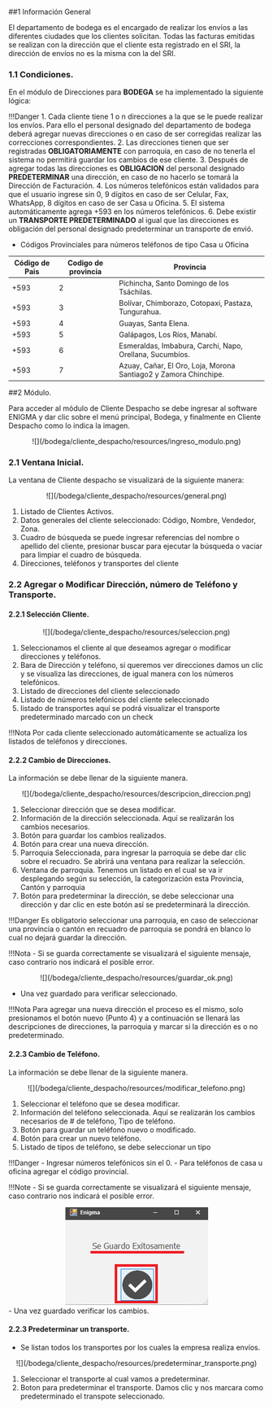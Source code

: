 
##1 Información General

El departamento de bodega es el encargado de realizar los envíos a las
diferentes ciudades que los clientes solicitan. Todas las facturas
emitidas se realizan con la dirección que el cliente esta registrado en
el SRI, la dirección de envíos no es la misma con la del SRI.

### 1.1 Condiciones.

En el módulo de Direcciones para **BODEGA** se ha implementado la
siguiente lógica:

!!!Danger
    1.  Cada cliente tiene 1 o n direcciones a la que se le puede realizar
        los envíos. Para ello el personal designado del departamento de
        bodega deberá agregar nuevas direcciones o en caso de ser corregidas
        realizar las correcciones correspondientes.
    2.  Las direcciones tienen que ser registradas **OBLIGATORIAMENTE** con
        parroquia, en caso de no tenerla el sistema no permitirá guardar los
        cambios de ese cliente.
    3.  Después de agregar todas las direcciones es **OBLIGACION** del
        personal designado **PREDETERMINAR** una dirección, en caso de no
        hacerlo se tomará la Dirección de Facturación.
    4.  Los números telefónicos están validados para que el usuario ingrese
        sin 0, 9 dígitos en caso de ser Celular, Fax, WhatsApp, 8 dígitos en
        caso de ser Casa u Oficina.
    5.  El sistema automáticamente agrega +593 en los números telefónicos.
    6.  Debe existir un **TRANSPORTE PREDETERMINADO** al igual que las
        direcciones es obligación del personal designado predeterminar un
        transporte de envió.

- Códigos Provinciales para números teléfonos de tipo Casa u Oficina

|Código de Pais|Codigo de provincia|Provincia|
|---|---|---|
|+593|2|Pichincha, Santo Domingo de los Tsáchilas.|
|+593|3|Bolívar, Chimborazo, Cotopaxi, Pastaza, Tungurahua.|
|+593|4|Guayas, Santa Elena.|
|+593|5|Galápagos, Los Ríos, Manabí.|
|+593|6|Esmeraldas, Imbabura, Carchi, Napo, Orellana, Sucumbíos.|
|+593|7|Azuay, Cañar, El Oro, Loja, Morona Santiago2 y Zamora Chinchipe.|

##2 Módulo.

Para acceder al módulo de Cliente Despacho se debe ingresar al software
ENIGMA y dar clic sobre el menú principal, Bodega, y finalmente en
Cliente Despacho como lo indica la imagen.

<center>![](/bodega/cliente_despacho/resources/ingreso_modulo.png)</center>

### 2.1 Ventana Inicial.

La ventana de Cliente despacho se visualizará de la siguiente manera:

<center>![](/bodega/cliente_despacho/resources/general.png)</center>

1.  Listado de Clientes Activos.
2.  Datos generales del cliente seleccionado: Código, Nombre, Vendedor,
    Zona.
3.  Cuadro de búsqueda se puede ingresar referencias del nombre o
    apellido del cliente, presionar buscar para ejecutar la búsqueda o
    vaciar para limpiar el cuadro de búsqueda.
4.  Direcciones, teléfonos y transportes del cliente

### 2.2 Agregar o Modificar Dirección, número de Teléfono y Transporte.

#### 2.2.1 Selección Cliente.

<center>![](/bodega/cliente_despacho/resources/seleccion.png)</center>

1.  Seleccionamos el cliente al que deseamos agregar o modificar
    direcciones y teléfonos.
2.  Bara de Dirección y teléfono, si queremos ver direcciones damos un
    clic y se visualiza las direcciones, de igual manera con los números
    telefónicos.
3.  Listado de direcciones del cliente seleccionado
4.  Listado de números telefónicos del cliente seleccionado
5.  listado de transportes aquí se podrá visualizar el transporte
    predeterminado marcado con un check

!!!Nota
    Por cada cliente seleccionado automáticamente se actualiza los listados de teléfonos y direcciones.

#### 2.2.2 Cambio de Direcciones.

La información se debe llenar de la siguiente manera.

<center>![](/bodega/cliente_despacho/resources/descripcion_direccion.png)</center>

1.  Seleccionar dirección que se desea modificar.
2.  Información de la dirección seleccionada. Aquí se realizarán los
    cambios necesarios.
3.  Botón para guardar los cambios realizados.
4.  Botón para crear una nueva dirección.
5.  Parroquia Seleccionada, para ingresar la parroquia se debe dar clic
    sobre el recuadro. Se abrirá una ventana para realizar la selección.
6.  Ventana de parroquia. Tenemos un listado en el cual se va ir
    desplegando según su selección, la categorización esta Provincia,
    Cantón y parroquia
7.  Botón para predeterminar la dirección, se debe seleccionar una
    dirección y dar clic en este botón así se predeterminará la
    dirección.

!!!Danger
    Es obligatorio seleccionar una parroquia, en caso de seleccionar una provincia o cantón en recuadro de parroquia se pondrá en blanco lo cual no dejará guardar la dirección.

!!!Nota
    -   Si se guarda correctamente se visualizará el siguiente mensaje, caso
    contrario nos indicará el posible error.

<center>![](/bodega/cliente_despacho/resources/guardar_ok.png)</center>

-   Una vez guardado para verificar seleccionado.

!!!Nota
    Para agregar una nueva dirección el proceso es el mismo, solo presionamos el botón nuevo (Punto 4) y a continuación se llenará las descripciones de direcciones, la parroquia y marcar si la dirección es o no predeterminado.

#### 2.2.3 Cambio de Teléfono.

La información se debe llenar de la siguiente manera.

<center>![](/bodega/cliente_despacho/resources/modificar_telefono.png)</center>

1.  Seleccionar el teléfono que se desea modificar.
2.  Información del teléfono seleccionada. Aquí se realizarán los
    cambios necesarios de \# de teléfono, Tipo de teléfono.
3.  Botón para guardar un teléfono nuevo o modificado.
4.  Botón para crear un nuevo teléfono.
5.  Listado de tipos de teléfono, se debe seleccionar un tipo

!!!Danger
    -   Ingresar números telefónicos sin el 0.
    -   Para teléfonos de casa u oficina agregar el código provincial.

!!!Note
    -   Si se guarda correctamente se visualizará el siguiente mensaje, caso contrario nos indicará el posible error.
        <center>![](/bodega/cliente_despacho/resources/guardar_ok.png)</center>
    -   Una vez guardado verificar los cambios.

#### 2.2.3 Predeterminar un transporte.
-   Se listan todos los transportes por los cuales la empresa realiza
    envíos.

<center>![](/bodega/cliente_despacho/resources/predeterminar_transporte.png)</center>

1.  Seleccionar el transporte al cual vamos a predeterminar.
2.  Boton para predeterminar el transporte. Damos clic y nos marcara
    como predeterminado el transpote seleccionado.
